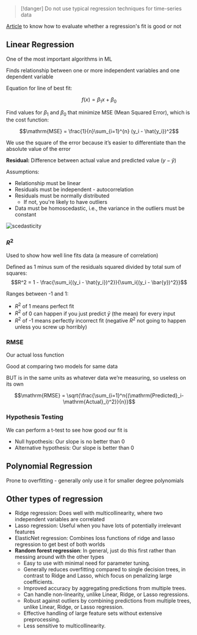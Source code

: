 
> [!danger]
> Do not use typical regression techniques for time-series data

[Article](https://towardsdatascience.com/what-are-the-best-metrics-to-evaluate-your-regression-model-418ca481755b) to know how to evaluate whether a regression's fit is good or not

## Linear Regression

One of the most important algorithms in ML

Finds relationship between one or more independent variables and one dependent variable

Equation for line of best fit:

$$f(x)=\beta_1 x+\beta_0$$

Find values for $\beta_1$ and $\beta_0$ that minimize MSE (Mean Squared Error), which is the cost function:

$$\mathrm{MSE} = \frac{1}{n}\sum_{i=1}^{n} (y_i - \hat{y_i})^2$$

We use the square of the error because it’s easier to differentiate than the absolute value of the error

**Residual:** Difference between actual value and predicted value ($y - \hat{y}$)

Assumptions:

- Relationship must be linear
- Residuals must be independent - autocorrelation
- Residuals must be normally distributed
    - If not, you're likely to have outliers
- Data must be homoscedastic, i.e., the variance in the outliers must be constant

![scedasticity](scedasticity.png)

### $R^2$

Used to show how well line fits data (a measure of correlation)

Defined as 1 minus sum of the residuals squared divided by total sum of squares:
$$R^2 = 1 - \frac{\sum_i{(y_i - \hat{y_i})^2}}{\sum_i{(y_i - \bar{y})^2}}$$

Ranges between -1 and 1:

- $R^2$ of 1 means perfect fit
- $R^2$ of 0 can happen if you just predict $\bar{y}$ (the mean) for every input
- $R^2$ of -1 means perfectly incorrect fit (negative $R^2$ not going to happen unless you screw up horribly)

### RMSE

Our actual loss function

Good at comparing two models for same data

BUT is in the same units as whatever data we’re measuring, so useless on its own

$$\mathrm{RMSE} = \sqrt{\frac{\sum_{i=1}^n{(\mathrm{Predicted}_i-\mathrm{Actual}_i)^2}}{n}}$$

### Hypothesis Testing

We can perform a t-test to see how good our fit is

- Null hypothesis: Our slope is no better than 0
- Alternative hypothesis: Our slope is better than 0

## Polynomial Regression

Prone to overfitting - generally only use it for smaller degree polynomials

## Other types of regression

- Ridge regression: Does well with multicollinearity, where two independent variables are correlated
- Lasso regression: Useful when you have lots of potentially irrelevant features
- ElasticNet regression: Combines loss functions of ridge and lasso regression to get best of both worlds
- **Random forest regression**: In general, just do this first rather than messing around with the other types
    - Easy to use with minimal need for parameter tuning.
    - Generally reduces overfitting compared to single decision trees, in contrast to Ridge and Lasso, which focus on penalizing large coefficients.
    - Improved accuracy by aggregating predictions from multiple trees.
    - Can handle non-linearity, unlike Linear, Ridge, or Lasso regressions.
    - Robust against outliers by combining predictions from multiple trees, unlike Linear, Ridge, or Lasso regression.
    - Effective handling of large feature sets without extensive preprocessing.
    - Less sensitive to multicollinearity.